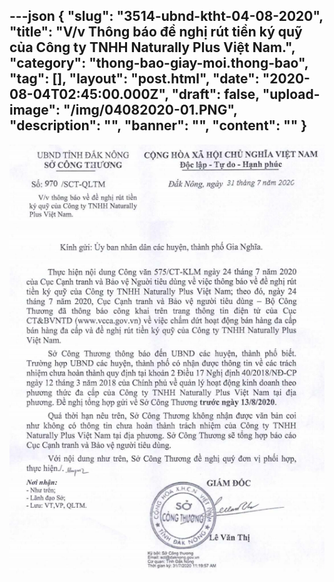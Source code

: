 ---json
{
    "slug": "3514-ubnd-ktht-04-08-2020",
    "title": "V/v Thông báo đề nghị rút tiền ký quỹ của Công ty TNHH Naturally Plus Việt Nam.",
    "category": "thong-bao-giay-moi.thong-bao",
    "tag": [],
    "layout": "post.html",
    "date": "2020-08-04T02:45:00.000Z",
    "draft": false,
    "upload-image": "/img/04082020-01.PNG",
    "description": "",
    "banner": "",
    "__content__": ""
}
---
<p><img alt="" src="/img/04082020-01.PNG" /></p>
